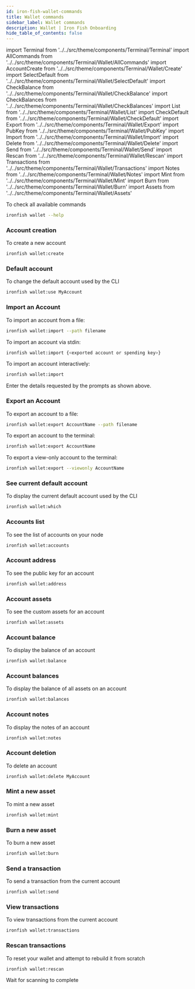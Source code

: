 ```yaml
---
id: iron-fish-wallet-commands
title: Wallet commands
sidebar_label: Wallet commands
description: Wallet | Iron Fish Onboarding
hide_table_of_contents: false
---
```

import Terminal from '../../src/theme/components/Terminal/Terminal'
import AllCommands from '../../src/theme/components/Terminal/Wallet/AllCommands'
import AccountCreate from '../../src/theme/components/Terminal/Wallet/Create'
import SelectDefault from '../../src/theme/components/Terminal/Wallet/SelectDefault'
import CheckBalance from '../../src/theme/components/Terminal/Wallet/CheckBalance'
import CheckBalances from '../../src/theme/components/Terminal/Wallet/CheckBalances'
import List from '../../src/theme/components/Terminal/Wallet/List'
import CheckDefault from '../../src/theme/components/Terminal/Wallet/CheckDefault'
import Export from '../../src/theme/components/Terminal/Wallet/Export'
import PubKey from '../../src/theme/components/Terminal/Wallet/PubKey'
import Import from '../../src/theme/components/Terminal/Wallet/Import'
import Delete from '../../src/theme/components/Terminal/Wallet/Delete'
import Send from '../../src/theme/components/Terminal/Wallet/Send'
import Rescan from '../../src/theme/components/Terminal/Wallet/Rescan'
import Transactions from '../../src/theme/components/Terminal/Wallet/Transactions'
import Notes from '../../src/theme/components/Terminal/Wallet/Notes'
import Mint from '../../src/theme/components/Terminal/Wallet/Mint'
import Burn from '../../src/theme/components/Terminal/Wallet/Burn'
import Assets from '../../src/theme/components/Terminal/Wallet/Assets'



To check all available commands
```sh
ironfish wallet --help
```
<Terminal command={AllCommands} />

### Account creation
To create a new account
```sh
ironfish wallet:create
```
<Terminal command={AccountCreate} />

### Default account
To change the default account used by the CLI
```sh
ironfish wallet:use MyAccount
```
<Terminal command={SelectDefault} />

### Import an Account
To import an account from a file:
```sh
ironfish wallet:import --path filename
```

To import an account via stdin:
```sh
ironfish wallet:import {<exported account or spending key>}
```

To import an account interactively:
```sh
ironfish wallet:import
```
<Terminal command={Import} />

Enter the details requested by the prompts as shown above.

### Export an Account
To export an account to a file:
```sh
ironfish wallet:export AccountName --path filename
```

To export an account to the terminal:
```sh
ironfish wallet:export AccountName
```
<Terminal command={Export} />

To export a view-only account to the terminal:
```sh
ironfish wallet:export --viewonly AccountName
```

### See current default account
To display the current default account used by the CLI
```sh
ironfish wallet:which
```
<Terminal command={CheckDefault} />

### Accounts list
To see the list of accounts on your node
```sh
ironfish wallet:accounts
```
<Terminal command={List} />

### Account address
To see the public key for an account
```sh
ironfish wallet:address
```
<Terminal command={PubKey} />

### Account assets
To see the custom assets for an account
```sh
ironfish wallet:assets
```
<Terminal command={Assets} />

### Account balance
To display the balance of an account
```sh
ironfish wallet:balance
```
<Terminal command={CheckBalance} />

### Account balances
To display the balance of all assets on an account
```sh
ironfish wallet:balances
```
<Terminal command={CheckBalances} />

### Account notes
To display the notes of an account
```sh
ironfish wallet:notes
```
<Terminal command={Notes} />

### Account deletion
To delete an account
```sh
ironfish wallet:delete MyAccount
```
<Terminal command={Delete} />

### Mint a new asset
To mint a new asset
```sh
ironfish wallet:mint
```
<Terminal command={Mint} />

### Burn a new asset
To burn a new asset
```sh
ironfish wallet:burn
```
<Terminal command={Burn} />

### Send a transaction
To send a transaction from the current account
```sh
ironfish wallet:send
```
<Terminal command={Send} />

### View transactions
To view transactions from the current account
```sh
ironfish wallet:transactions
```
<Terminal command={Transactions} />

### Rescan transactions
To reset your wallet and attempt to rebuild it from scratch
```sh
ironfish wallet:rescan
```
<Terminal command={Rescan} />

Wait for scanning to complete
